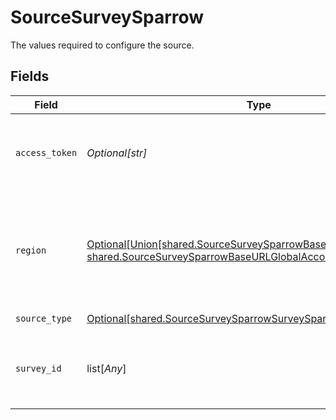 # SourceSurveySparrow

The values required to configure the source.


## Fields

| Field                                                                                                                                                                     | Type                                                                                                                                                                      | Required                                                                                                                                                                  | Description                                                                                                                                                               |
| ------------------------------------------------------------------------------------------------------------------------------------------------------------------------- | ------------------------------------------------------------------------------------------------------------------------------------------------------------------------- | ------------------------------------------------------------------------------------------------------------------------------------------------------------------------- | ------------------------------------------------------------------------------------------------------------------------------------------------------------------------- |
| `access_token`                                                                                                                                                            | *Optional[str]*                                                                                                                                                           | :heavy_check_mark:                                                                                                                                                        | Your access token. See <a href="https://developers.surveysparrow.com/rest-apis#authentication">here</a>. The key is case sensitive.                                       |
| `region`                                                                                                                                                                  | [Optional[Union[shared.SourceSurveySparrowBaseURLEUBasedAccount, shared.SourceSurveySparrowBaseURLGlobalAccount]]](undefined/models/shared/sourcesurveysparrowbaseurl.md) | :heavy_minus_sign:                                                                                                                                                        | Is your account location is EU based? If yes, the base url to retrieve data will be different.                                                                            |
| `source_type`                                                                                                                                                             | [Optional[shared.SourceSurveySparrowSurveySparrow]](undefined/models/shared/sourcesurveysparrowsurveysparrow.md)                                                          | :heavy_check_mark:                                                                                                                                                        | N/A                                                                                                                                                                       |
| `survey_id`                                                                                                                                                               | list[*Any*]                                                                                                                                                               | :heavy_minus_sign:                                                                                                                                                        | A List of your survey ids for survey-specific stream                                                                                                                      |
